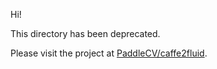 
Hi! 

This directory has been deprecated. 

Please visit the project at [PaddleCV/caffe2fluid](../../../PaddleCV/caffe2fluid).
